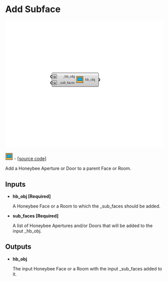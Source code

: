 # Add Subface

![](../../.gitbook/assets/Add_Subface.png)

![](../../.gitbook/assets/Add_Subface%20%281%29.png) - [\[source code\]](https://github.com/ladybug-tools/honeybee-grasshopper-core/blob/master/honeybee_grasshopper_core/src//HB%20Add%20Subface.py)

Add a Honeybee Aperture or Door to a parent Face or Room.

## Inputs

* **hb\_obj \[Required\]**

  A Honeybee Face or a Room to which the \_sub\_faces should be added. 

* **sub\_faces \[Required\]**

  A list of Honeybee Apertures and/or Doors that will be added to the input \_hb\_obj. 

## Outputs

* **hb\_obj**

  The input Honeybee Face or a Room with the input \_sub\_faces added to it. 

